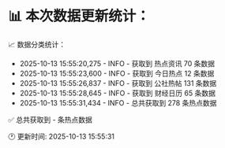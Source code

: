 📊 本次数据更新统计：
==========================

📈 数据分类统计：
- 2025-10-13 15:55:20,275 - INFO - 获取到 热点资讯 70 条数据
- 2025-10-13 15:55:23,600 - INFO - 获取到 今日热点 12 条数据
- 2025-10-13 15:55:26,837 - INFO - 获取到 公社热帖 131 条数据
- 2025-10-13 15:55:28,645 - INFO - 获取到 财经日历 65 条数据
- 2025-10-13 15:55:31,434 - INFO - 总共获取到 278 条热点数据

✅ 总共获取到 - 条热点数据

🕐 更新时间: 2025-10-13 15:55:31
